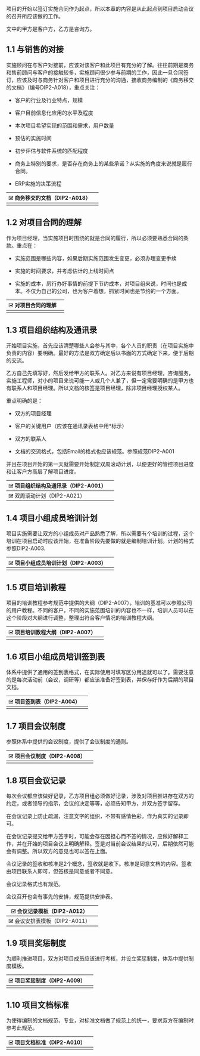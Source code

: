 项目的开始以签订实施合同作为起点，所以本章的内容是从此起点到项目启动会议的召开所应该做的工作。

文中的甲方是客户方，乙方是咨询方。

## 1.1 与销售的对接

实施顾问在与客户对接前，应该对该客户和此项目有充分的了解。往往前期是商务和售前顾问与客户的接触较多，实施顾问很少参与前期的工作，因此一旦合同签订，应该及时与商务针对客户和项目进行充分的沟通，接收商务编制的《商务移交的文档》（编号DIP2-A018），重点关注：

- 客户的行业及行业特点，规模

- 客户目前信息化应用的水平及程度

- 本次项目希望实现的范围和需求，用户数量

- 预估的实施时间

- 初步评估与软件系统的匹配程度

- 商务上特别的要求，是否存在商务上的某些承诺？从实施的角度来说就是履行合同。

- ERP实施的决策流程

| ![img](jiejue_images/gou.png) 商务移交的文档（DIP2-A018） |      |
| ----------------------------- | ---- |
|                               |      |

## 1.2 对项目合同的理解

作为项目经理，当实施项目时围绕的就是合同的履行，所以必须要熟悉合同的条款。重点在：

- 实施范围是哪些内容，如果后期实施范围发生变更，必须办理变更手续

- 实施的时间要求，并考虑估计的上线时间点

- 实施的成本，厉行办好事情的前提下节约成本，对项目组来说，时间也是成本。不仅为自己的公司，也为客户着想，抓紧时间也是节约的一个方面。

| ![img](jiejue_images/gou.png) 对项目合同的理解 |      |
| ------------------ | ---- |
|                    |      |

 

## 1.3 项目组织结构及通讯录

开始项目实施，首先应该清楚哪些人会参与其中，各个人员的职责（在项目实施中负责的内容）要明确。最好的方法是双方确定后以书面的方式确定下来，便于后期的交流。

乙方自己先填写好，然后发给甲方的联系人。对乙方来说有项目经理，咨询服务，实施工程师，对小的项目来说可能一人或几个人兼了，但一定需要明确的是甲方也有联系人和项目经理。所以文档的核签是项目经理，除非项目经理授权某人。

重点明确的是：

- 双方的项目经理

- 客户的关键用户（应该在通讯录表格中用*标示）

- 双方的联系人

- 文档的交流格式，包括Email的格式也应该规范。参照规范DIP2-A001

并且在项目开始的第一天就需要开始制定双周滚动计划，以便更好的管控项目进度和让客户方高层了解项目进度。

| ![img](jiejue_images/gou.png) 项目组织结构及通讯录（DIP2-A001） |      |
| ----------------------------------- | ---- |
| ![img](jiejue_images/gou.png) 双周滚动计划（DIP2-A021）         |      |

## 1.4 项目小组成员培训计划

项目实施需要让双方的小组成员对产品熟悉了解，所以需要有个培训的过程，这个培训在项目启动时应该开始，在准备阶段先要做的就是编制培训计划。计划的格式参照DIP2-A003.

| ![img](jiejue_images/gou.png) 项目小组成员培训计划（DIP2-A003） |      |
| ----------------------------------- | ---- |
|                                     |      |

 

## 1.5 项目培训教程

项目的培训教程参考规范中提供的大纲（DIP2-A007），培训的基准可以参照公司的用户教程。不同的客户，不同的实施范围培训的内容也不一样，培训人员可以在这个阶段对大纲进行调整，整理出符合客户情况的培训教程大纲。

| ![img](jiejue_images/gou.png) 项目培训教程大纲（DIP2-A007） |      |
| ------------------------------- | ---- |
|                                 |      |

 

## 1.6 项目小组成员培训签到表

体系中提供了通用的签到表格式，在实际使用时填写区分用途就可以了。需要注意的是每次活动前（会议，调研等）都应该准备好签到表，并保存好作为后期的项目文档。

| ![img](jiejue_images/gou.png) 项目签到表（DIP2-A004） |      |
| ------------------------- | ---- |
|                           |      |

 

## 1.7 项目会议制度

参照体系中提供的会议制度，提供了会议制度的通则。

| ![img](jiejue_images/gou.png) 项目会议制度（DIP2-A008） |      |
| --------------------------- | ---- |
|                             |      |

 

## 1.8 项目会议记录

每次会议都应该做好记录，乙方项目组必须做好记录，涉及对项目推进存在双方的约定，或者领导的指示，会议的决定等等，必须告知甲方，并双方签字留存。

在会议记录上防止疏漏，注意文字的组织，不带有感情色彩，作为真实的记录即可。

在会议记录提交给甲方签字时，可能会存在因担心而不签的情况，应做好解释工作，并在开始的项目会议上明确解释。签是对当前会议结果的认可，后期依然可能会有调整。所以双方的意见也可以签在上面。

会议记录的签收和核准是2个概念，签收就是收下。核准是同意文档的内容。签收由项目联系人即可，但签核是同意或者不同意。

会议记录格式也有规范。

会议召开也会有事先的安排，规范提供安排表。

| ![img](jiejue_images/gou.png) 会议记录模板（DIP2-A012）   |      |
| ----------------------------- | ---- |
| ![img](jiejue_images/gou.png) 会议安排表模板（DIP2-A011） |      |

## 1.9 项目奖惩制度

为顺利推进项目，双方对项目成员应该进行考核，并设立奖惩制度，体系中提供制度模板。

| ![img](jiejue_images/gou.png) 项目奖惩制度（DIP2-A009） |      |
| --------------------------- | ---- |
|                             |      |

## 1.10 项目文档标准

为使得编制的文档规范、专业，对标准文档做了规范上的统一，要求双方在编制时参考此规范。

| ![img](jiejue_images/gou.png) 项目文档标准（DIP2-A010） |      |
| --------------------------- | ---- |
|                             |      |